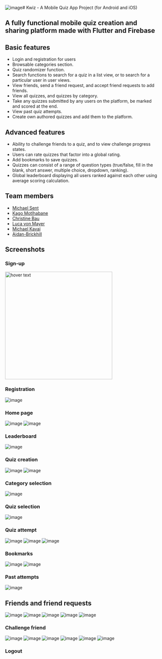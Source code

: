 ![image](https://github.com/kaglet/kwiz_app/assets/96872447/c45c9d0c-3bd6-4227-beef-b13edaeb9d7f)# Kwiz - A Mobile Quiz App Project (for Android and iOS)

## A fully functional mobile quiz creation and sharing platform made with Flutter and Firebase

## Basic features

* Login and registration for users
* Browsable categories section.
* Quiz randomizer function.
* Search functions to search for a quiz in a list view, or to search for a particular user in user views.
* View friends, send a friend request, and accept friend requests to add friends.
* View all quizzes, and quizzes by category.
* Take any quizzes submitted by any users on the platform, be marked and scored at the end.
* View past quiz attempts.
* Create own authored quizzes and add them to the platform.

## Advanced features

* Ability to challenge friends to a quiz, and to view challenge progress states.
* Users can rate quizzes that factor into a global rating.
* Add bookmarks to save quizzes.
* Quizzes can consist of a range of question types (true/false, fill in the blank, short answer, multiple choice, dropdown, ranking).
* Global leaderboard displaying all users ranked against each other using average scoring calculation.

## Team members

* [Michael Sent](https://github.com/Michael-Sent)
* [Kago Motlhabane](https://github.com/kaglet)
* [Christine Bau](https://github.com/mei-cb)
* [Luca von Mayer](https://github.com/luca-vm)
* [Michael Kavai](https://github.com/mchlkavai)
* [Aidan-Brickhill](https://github.com/Aidan-Brickhill)

## Screenshots

### Sign-up

<img src="https://github.com/kaglet/kwiz_app/assets/96872447/6fa8e116-2136-47a1-ad05-cd6226592911" width="350" title="hover text" style="margin: auto">

### Registration
![image](https://github.com/kaglet/kwiz_app/assets/96872447/6fa8e116-2136-47a1-ad05-cd6226592911)

### Home page
![image](https://github.com/kaglet/kwiz_app/assets/96872447/d661d73c-a8fc-4e18-843b-ff06515e651c)
![image](https://github.com/kaglet/kwiz_app/assets/96872447/6f84b697-6a7f-4e0f-8c1a-7e8d7bf8be24)

### Leaderboard
![image](https://github.com/kaglet/kwiz_app/assets/96872447/cd7166ad-dd5d-4941-b2ee-59511b6f37d0)

### Quiz creation
![image](https://github.com/kaglet/kwiz_app/assets/96872447/e46d59dd-64d4-40a1-81e4-beceacade570)
![image](https://github.com/kaglet/kwiz_app/assets/96872447/8dbb8eb1-c045-4a5a-9ae4-7e907a4cf46b)

### Category selection
![image](https://github.com/kaglet/kwiz_app/assets/96872447/dc9f362a-19a9-49d3-895e-fad95feeafe6)

### Quiz selection
![image](https://github.com/kaglet/kwiz_app/assets/96872447/17428ce8-a209-4e15-8be0-77492e13218b)

### Quiz attempt 
![image](https://github.com/kaglet/kwiz_app/assets/96872447/2e0d2e11-047d-4060-9f0f-aa272860c2fb)
![image](https://github.com/kaglet/kwiz_app/assets/96872447/8bee6d8b-6bd6-49c8-ad23-f3596b532468)
![image](https://github.com/kaglet/kwiz_app/assets/96872447/e1e72a57-ed43-4443-948a-b32f1032f6f8)

### Bookmarks
![image](https://github.com/kaglet/kwiz_app/assets/96872447/3b6cb1fd-6286-46a7-9a02-0d9ee126330b)
![image](https://github.com/kaglet/kwiz_app/assets/96872447/f972b4b9-888c-46f2-af90-c6103acdf8c6)

### Past attempts
![image](https://github.com/kaglet/kwiz_app/assets/96872447/8bc6997a-5468-4ea6-8d1f-d48afdb5e01f)

## Friends and friend requests
![image](https://github.com/kaglet/kwiz_app/assets/96872447/f5a9a278-6652-4f62-b8b6-32d410bd811e)
![image](https://github.com/kaglet/kwiz_app/assets/96872447/3be9c166-d50a-4b31-b7b7-da73f9decde5)
![image](https://github.com/kaglet/kwiz_app/assets/96872447/078c35ba-76fa-49e6-b3b7-28d6984ff6fc)
![image](https://github.com/kaglet/kwiz_app/assets/96872447/4b8fb0f3-f7ee-49e1-8455-ede04d2086ac)
![image](https://github.com/kaglet/kwiz_app/assets/96872447/83aec86a-d22f-4142-b1d5-b4e28a3947cd)

### Challenge friend
![image](https://github.com/kaglet/kwiz_app/assets/96872447/b7393bf9-d00d-4f39-9522-4f8b353d8516)
![image](https://github.com/kaglet/kwiz_app/assets/96872447/4a6f7b05-ed81-40d1-a261-f9c0535ff358)
![image](https://github.com/kaglet/kwiz_app/assets/96872447/d50adc46-6c55-4b94-b4f3-39d171f2205b)
![image](https://github.com/kaglet/kwiz_app/assets/96872447/f538d7cc-6d26-4c6f-ba8e-5dd8bed54879)
![image](https://github.com/kaglet/kwiz_app/assets/96872447/8cf5b79d-1758-4b92-8b10-e31975e43f29)
![image](https://github.com/kaglet/kwiz_app/assets/96872447/ad2dc92e-9d92-4c0b-aea4-dd34daf692fa)

### Logout


